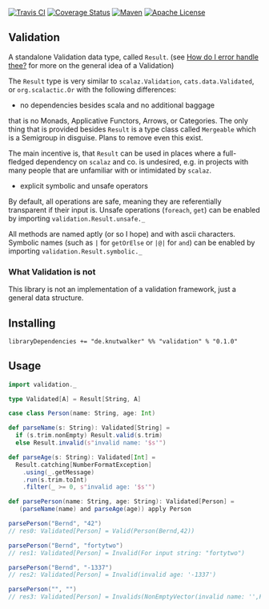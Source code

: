 [![Travis CI](https://img.shields.io/travis/knutwalker/validation/master.svg)](https://travis-ci.org/knutwalker/validation)
[![Coverage Status](https://img.shields.io/coveralls/knutwalker/validation/master.svg)](https://coveralls.io/r/knutwalker/validation)
[![Maven](https://img.shields.io/maven-central/v/de.knutwalker/validation_2.11.svg)](http://search.maven.org/#search|ga|1|g%3A%22de.knutwalker%22%20AND%20a%3A%22validation_2.11%22)
[![Apache License](https://img.shields.io/badge/license-APACHE_2-green.svg)](https://www.apache.org/licenses/LICENSE-2.0)

## Validation

A standalone Validation data type, called `Result`. (see [How do I error handle thee?](http://typelevel.org/blog/2014/02/21/error-handling.html) for more on the general idea of a Validation)

The `Result` type is very similar to `scalaz.Validation`, `cats.data.Validated`, or `org.scalactic.Or` with the following differences:

- no dependencies besides scala and no additional baggage

that is no Monads, Applicative Functors, Arrows, or Categories.
The only thing that is provided besides `Result` is a type class called `Mergeable`
which is a Semigroup in disguise. Plans to remove even this exist.

The main incentive is, that `Result` can be used in places where a full-fledged
dependency on `scalaz` and co. is undesired, e.g. in projects with many people
that are unfamiliar with or intimidated by `scalaz`.

- explicit symbolic and unsafe operators

By default, all operations are safe, meaning they are referentially transparent if their input is.
Unsafe operations (`foreach`, `get`) can be enabled by
importing `validation.Result.unsafe._`

All methods are named aptly (or so I hope) and with ascii characters.
Symbolic names (such as `|` for `getOrElse` or `|@|` for `and`) can be enabled by
importing `validation.Result.symbolic._`


### What Validation is not

This library is not an implementation of a validation framework, just
a general data structure.


## Installing

```
libraryDependencies += "de.knutwalker" %% "validation" % "0.1.0"
```


## Usage

```scala
import validation._

type Validated[A] = Result[String, A]

case class Person(name: String, age: Int)

def parseName(s: String): Validated[String] =
  if (s.trim.nonEmpty) Result.valid(s.trim)
  else Result.invalid(s"invalid name: '$s'")

def parseAge(s: String): Validated[Int] =
  Result.catching[NumberFormatException]
    .using(_.getMessage)
    .run(s.trim.toInt)
    .filter(_ >= 0, s"invalid age: '$s'")

def parsePerson(name: String, age: String): Validated[Person] =
   (parseName(name) and parseAge(age)) apply Person

parsePerson("Bernd", "42")
// res0: Validated[Person] = Valid(Person(Bernd,42))

parsePerson("Bernd", "fortytwo")
// res1: Validated[Person] = Invalid(For input string: "fortytwo")

parsePerson("Bernd", "-1337")
// res2: Validated[Person] = Invalid(invalid age: '-1337')

parsePerson("", "")
// res3: Validated[Person] = Invalids(NonEmptyVector(invalid name: '',For input string: ""))
```
